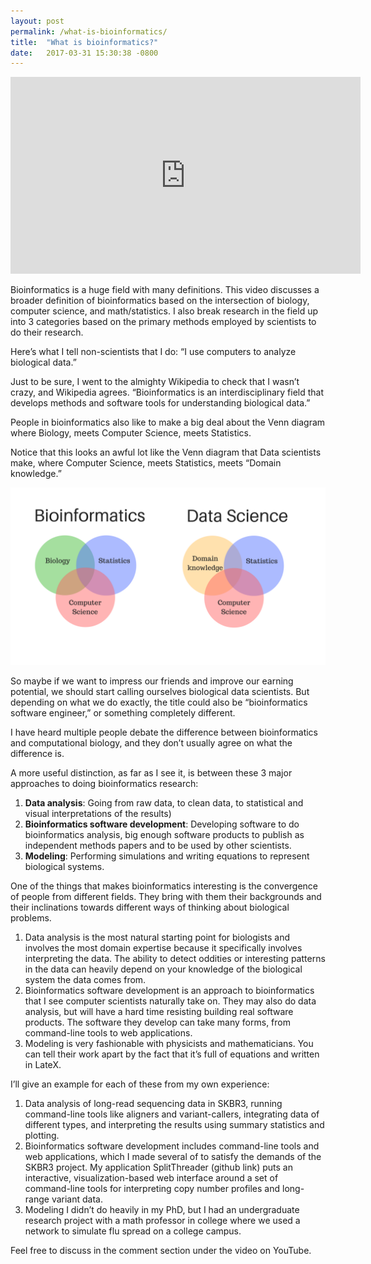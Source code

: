 ```yaml
---
layout: post
permalink: /what-is-bioinformatics/
title:  "What is bioinformatics?"
date:   2017-03-31 15:30:38 -0800
---
```


<iframe width="560" height="315" src="https://www.youtube.com/embed/MuZAsIJ7gSQ" frameborder="0" allow="accelerometer; autoplay; clipboard-write; encrypted-media; gyroscope; picture-in-picture" allowfullscreen></iframe>

Bioinformatics is a huge field with many definitions. This video discusses a broader definition of bioinformatics based on the intersection of biology, computer science, and math/statistics. I also break research in the field up into 3 categories based on the primary methods employed by scientists to do their research.

Here’s what I tell non-scientists that I do: “I use computers to analyze biological data.”

Just to be sure, I went to the almighty Wikipedia to check that I wasn’t crazy, and Wikipedia agrees.
“Bioinformatics is an interdisciplinary field that develops methods and software tools for understanding biological data.”

People in bioinformatics also like to make a big deal about the Venn diagram where Biology, meets Computer Science, meets Statistics.

Notice that this looks an awful lot like the Venn diagram that Data scientists make, where Computer Science, meets Statistics, meets “Domain knowledge.”

![Venn diagram: bioinformatics is the intersection of biology, statistics, and computer science](/assets/bioinformatics-data-science-venn-diagrams.png)

So maybe if we want to impress our friends and improve our earning potential, we should start calling ourselves biological data scientists. But depending on what we do exactly, the title could also be “bioinformatics software engineer,” or something completely different.

I have heard multiple people debate the difference between bioinformatics and computational biology, and they don’t usually agree on what the difference is.

A more useful distinction, as far as I see it, is between these 3 major approaches to doing bioinformatics research:

1. **Data analysis**: Going from raw data, to clean data, to statistical and visual interpretations of the results)
2. **Bioinformatics software development**: Developing software to do bioinformatics analysis, big enough software products to publish as independent methods papers and to be used by other scientists.
3. **Modeling**: Performing simulations and writing equations to represent biological systems.

One of the things that makes bioinformatics interesting is the convergence of people from different fields. They bring with them their backgrounds and their inclinations towards different ways of thinking about biological problems.

1. Data analysis is the most natural starting point for biologists and involves the most domain expertise because it specifically involves interpreting the data. The ability to detect oddities or interesting patterns in the data can heavily depend on your knowledge of the biological system the data comes from.
2. Bioinformatics software development is an approach to bioinformatics that I see computer scientists naturally take on. They may also do data analysis, but will have a hard time resisting building real software products. The software they develop can take many forms, from command-line tools to web applications.
3. Modeling is very fashionable with physicists and mathematicians. You can tell their work apart by the fact that it’s full of equations and written in LateX.

I’ll give an example for each of these from my own experience:

1. Data analysis of long-read sequencing data in SKBR3, running command-line tools like aligners and variant-callers, integrating data of different types, and interpreting the results using summary statistics and plotting.
2. Bioinformatics software development includes command-line tools and web applications, which I made several of to satisfy the demands of the SKBR3 project. My application SplitThreader (github link) puts an interactive, visualization-based web interface around a set of command-line tools for interpreting copy number profiles and long-range variant data.
3. Modeling I didn’t do heavily in my PhD, but I had an undergraduate research project with a math professor in college where we used a network to simulate flu spread on a college campus.

Feel free to discuss in the comment section under the video on YouTube.
